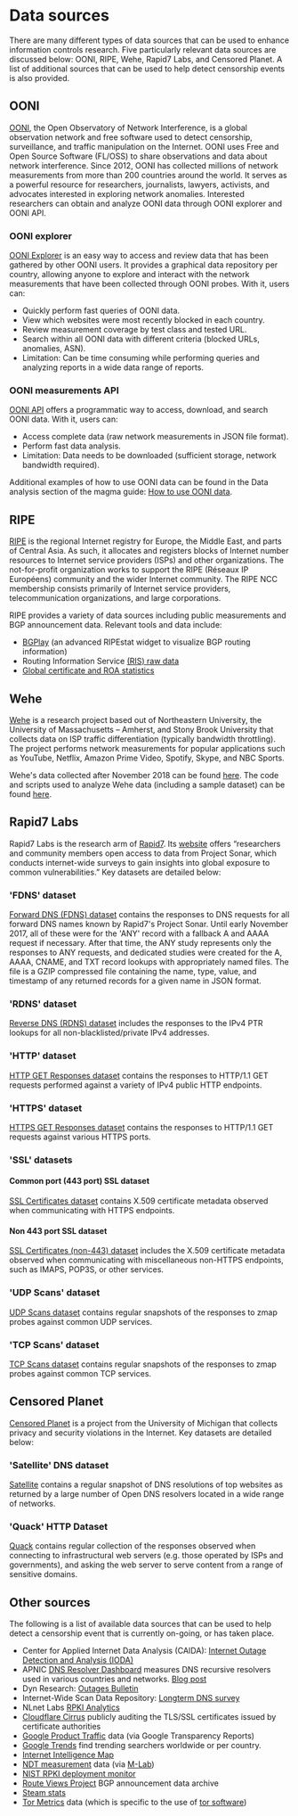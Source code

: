 # Data sources

There are many different types of data sources that can be used to enhance
information controls research. Five particularly relevant data sources are
discussed below: OONI, RIPE, Wehe, Rapid7 Labs, and Censored Planet. A list of
additional sources that can be used to help detect censorship events is also
provided.

## OONI

[OONI](https://ooni.torproject.org), the Open Observatory of Network
Interference, is a global observation network and free software used to detect
censorship, surveillance, and traffic manipulation on the Internet. OONI uses
Free and Open Source Software (FL/OSS) to share observations and data about
network interference. Since 2012, OONI has collected millions of network
measurements from more than 200 countries around the world. It serves as a
powerful resource for researchers, journalists, lawyers, activists, and
advocates interested in exploring network anomalies. Interested researchers can
obtain and analyze OONI data through OONI explorer and OONI API.

### OONI explorer

[OONI Explorer](https://explorer.ooni.torproject.org/) is an easy way to access
and review data that has been gathered by other OONI users. It provides a
graphical data repository per country, allowing anyone to explore and interact
with the network measurements that have been collected through OONI probes. With
it, users can:

- Quickly perform fast queries of OONI data.
- View which websites were most recently blocked in each country.
- Review measurement coverage by test class and tested URL.
- Search within all OONI data with different criteria (blocked URLs, anomalies,
  ASN).
- Limitation: Can be time consuming while performing queries and analyzing
  reports in a wide data range of reports.

### OONI measurements API

[OONI API](https://api.ooni.io/) offers a programmatic way to access, download,
and search OONI data. With it, users can:

- Access complete data (raw network measurements in JSON file format).
- Perform fast data analysis.
- Limitation: Data needs to be downloaded (sufficient storage, network bandwidth
  required).

Additional examples of how to use OONI data can be found in the Data analysis
section of the magma guide:
[How to use OONI data](data-analysis.md#ooni-data-analysis).

## RIPE

[RIPE](https://www.ripe.net/) is the regional Internet registry for Europe, the
Middle East, and parts of Central Asia. As such, it allocates and registers
blocks of Internet number resources to Internet service providers (ISPs) and
other organizations. The not-for-profit organization works to support the RIPE
(Réseaux IP Européens) community and the wider Internet community. The RIPE NCC
membership consists primarily of Internet service providers, telecommunication
organizations, and large corporations.

RIPE provides a variety of data sources including public measurements and BGP
announcement data. Relevant tools and data include:

- [BGPlay](https://stat.ripe.net/special/bgplay/) (an advanced RIPEstat widget
  to visualize BGP routing information)
- Routing Information Service
  [(RIS) raw data](https://www.ripe.net/analyse/internet-measurements/routing-information-service-ris/ris-raw-data)
- [Global certificate and ROA statistics](https://certification-stats.ripe.net/)

<!--
(Resource Public Key Infrastructure (RPKI) describes an approach to build a
formally verifiable database of IP addresses and AS numbers as resources)
-->

## Wehe

[Wehe](https://dd.meddle.mobi/index.html) is a research project based out of
Northeastern University, the University of Massachusetts – Amherst, and Stony
Brook University that collects data on ISP traffic differentiation (typically
bandwidth throttling). The project performs network measurements for popular
applications such as YouTube, Netflix, Amazon Prime Video, Spotify, Skype, and
NBC Sports.

Wehe's data collected after November 2018 can be found
[here](https://wehe-data.ccs.neu.edu/). The code and scripts used to analyze
Wehe data (including a sample dataset) can be found
[here](https://github.com/FangfanLi/weheAnalysisPublicRepo).

## Rapid7 Labs

Rapid7 Labs is the research arm of [Rapid7](https://www.rapid7.com/). Its
[website](https://opendata.rapid7.com/) offers “researchers and community
members open access to data from Project Sonar, which conducts internet-wide
surveys to gain insights into global exposure to common vulnerabilities.” Key
datasets are detailed below:

### 'FDNS' dataset

[Forward DNS (FDNS) dataset](https://opendata.rapid7.com/sonar.fdns_v2/)
contains the responses to DNS requests for all forward DNS names known by
Rapid7's Project Sonar. Until early November 2017, all of these were for the
'ANY' record with a fallback A and AAAA request if necessary. After that time,
the ANY study represents only the responses to ANY requests, and dedicated
studies were created for the A, AAAA, CNAME, and TXT record lookups with
appropriately named files. The file is a GZIP compressed file containing the
name, type, value, and timestamp of any returned records for a given name in
JSON format.

### 'RDNS' dataset

[Reverse DNS (RDNS) dataset](https://opendata.rapid7.com/sonar.rdns_v2/)
includes the responses to the IPv4 PTR lookups for all non-blacklisted/private
IPv4 addresses.

### 'HTTP' dataset

[HTTP GET Responses dataset](https://opendata.rapid7.com/sonar.http/) contains
the responses to HTTP/1.1 GET requests performed against a variety of IPv4
public HTTP endpoints.

### 'HTTPS' dataset

[HTTPS GET Responses dataset](https://opendata.rapid7.com/sonar.https/) contains
the responses to HTTP/1.1 GET requests against various HTTPS ports.

### 'SSL' datasets

#### Common port (443 port) SSL dataset

[SSL Certificates dataset](https://opendata.rapid7.com/sonar.ssl/) contains
X.509 certificate metadata observed when communicating with HTTPS endpoints.

#### Non 443 port SSL dataset

[SSL Certificates (non-443) dataset](https://opendata.rapid7.com/sonar.moressl/)
includes the X.509 certificate metadata observed when communicating with
miscellaneous non-HTTPS endpoints, such as IMAPS, POP3S, or other services.

### 'UDP Scans' dataset

[UDP Scans dataset](https://opendata.rapid7.com/sonar.udp/) contains regular
snapshots of the responses to zmap probes against common UDP services.

### 'TCP Scans' dataset

[TCP Scans dataset](https://opendata.rapid7.com/sonar.tcp/) contains regular
snapshots of the responses to zmap probes against common TCP services.

## Censored Planet

[Censored Planet](https://censoredplanet.org/) is a project from the University
of Michigan that collects privacy and security violations in the Internet. Key
datasets are detailed below:

### 'Satellite' DNS dataset

[Satellite](https://censoredplanet.org/data/raw) contains a regular snapshot of
DNS resolutions of top websites as returned by a large number of Open DNS
resolvers located in a wide range of networks.

### 'Quack' HTTP Dataset

[Quack](https://censoredplanet.org/data/raw) contains regular collection of the
responses observed when connecting to infrastructural web servers (e.g. those
operated by ISPs and governments), and asking the web server to serve content
from a range of sensitive domains.

## Other sources

The following is a list of available data sources that can be used to help
detect a censorship event that is currently on-going, or has taken place.

- Center for Applied Internet Data Analysis (CAIDA):
  [Internet Outage Detection and Analysis (IODA)](http://www.caida.org/projects/ioda/)
- APNIC [DNS Resolver Dashboard](https://stats.labs.apnic.net/rvrs) measures DNS
  recursive resolvers used in various countries and networks.
  [Blog post](https://labs.apnic.net/?p=1260)
- Dyn Research: [Outages Bulletin](http://b2b.renesys.com/eventsbulletin/)
- Internet-Wide Scan Data Repository:
  [Longterm DNS survey](https://scans.io/study/washington-dns)
- NLnet Labs
  [RPKI Analytics](https://www.nlnetlabs.nl/projects/rpki/rpki-analytics/)
- [Cloudflare Cirrus](https://ct.cloudflare.com/logs/cirrus) publicly auditing
  the TLS/SSL certificates issued by certificate authorities
- [Google Product Traffic](https://www.google.com/transparencyreport/traffic/?hl=en#expand=CG)
  data (via Google Transparency Reports)
- [Google Trends](https://trends.google.com) find trending searchers worldwide
  or per country.
- [Internet Intelligence Map](https://map.internetintel.oracle.com/)
- [NDT measurement](https://www.measurementlab.net/tools/ndt/) data (via
  [M-Lab](https://www.measurementlab.net/))
- [NIST RPKI deployment monitor](https://rpki-monitor.antd.nist.gov/)
- [Route Views Project](http://www.routeviews.org/) BGP announcement data
  archive
- [Steam stats](http://store.steampowered.com/stats/)
- [Tor Metrics](https://metrics.torproject.org/) data (which is specific to the
  use of [tor software](https://www.torproject.org/))

